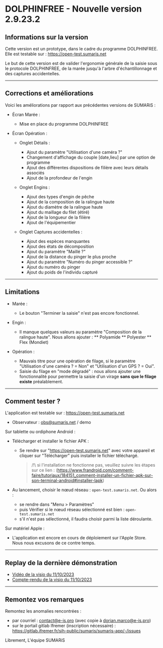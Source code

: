 # DOLPHINFREE - Nouvelle version 2.9.23.2 

##   Informations sur la version 

Cette version est un prototype, dans le cadre du programme DOLPHINFREE.
Elle est testable sur : https://open-test.sumaris.net

Le but de cette version est de valider l'ergonomie générale de la saisie sous le protocole DOLPHINFREE, de la marée jusqu'à l'arbre d'échantillonnage et des captures accidentelles.

---
## Corrections et améliorations 

Voici les améliorations par rapport aux précédentes versions de SUMARiS :

- Écran Marée :
    - Mise en place du programme DOLPHINFREE

- Écran Opération :
    * Onglet Détails :
      - Ajout du paramètre "Utilisation d'une caméra ?"
      - Changement d'affichage du couple [date,lieu] par une option de programme
      - Ajout des différentes dispositions de filière avec leurs détails associés
      - Ajout de la profondeur de l'engin

    * Onglet Engins :
      - Ajout des types d'engin de pêche
      - Ajout de la composition de la ralingue haute
      - Ajout du diamètre de la ralingue haute
      - Ajout du maillage du filet (étiré)
      - Ajout de la longueur de la filière
      - Ajout de l'équipementier

    * Onglet Captures accidentelles :
      - Ajout des espèces manquantes
      - Ajout des états de décomposition
      - Ajout du paramètre "Maillé ?"
      - Ajout de la distance du pinger le plus proche
      - Ajout du paramètre "Numéro du pinger accessible ?"
      - Ajout du numéro du pinger
      - Ajout du poids de l'individu capturé

---
## Limitations  

- Marée :
    - Le bouton "Terminer la saisie" n'est pas encore fonctionnel.

- Engin :
    - Il manque quelques valeurs au paramètre "Composition de la ralingue haute". Nous allons ajouter :
      ** Polyamide
      ** Polyester
      ** Flex (Mondiet)

- Opération :
    - Mauvais titre pour une opération de filage, si le paramètre "Utilisation d'une caméra ? = Non" et "Utilisation d'un GPS ? = Oui".
    - Saisie du filage en "mode dégradé" : nous allons ajouter une fonctionnalité pour permettre la saisie d'un virage **sans que le filage existe** préalablement.

---
## Comment tester ?   

L'application est testable sur : https://open-test.sumaris.net

- Observateur : obs@sumaris.net / demo

Sur tablette ou ordiphone Android :

- Télécharger et installer le fichier APK :
  - Se rendre sur "https://open-test.sumaris.net" avec votre appareil et cliquer sur "Télécharger" puis installer le fichier téléchargé.
    > /!\ si l'installation ne fonctionne pas, veuillez suivre les étapes sur ce lien : (https://www.frandroid.com/comment-faire/tutoriaux/184151_comment-installer-un-fichier-apk-sur-son-terminal-android#installer-lapk)

- Au lancement, choisir le nœud réseau : `open-test.sumaris.net`. Ou alors : 
  - se rendre dans "Menu > Paramètres" 
  - puis Vérifier si le nœud réseau sélectionné est bien : `open-test.sumaris.net` 
  - s'il n'est pas sélectionné, il faudra choisir parmi la liste déroulante. 

Sur matériel Apple : 
- L'application est encore en cours de déploiement sur l'Apple Store. Nous nous excusons de ce contre temps.

---

## Replay de la dernière démonstration

- [Vidéo de la visio du 11/10/2023](https://www.youtube.com/watch?v=dW0d67LSqBU)
- [Compte-rendu de la visio du 11/10/2023](https://gitlab.ifremer.fr/sih-public/sumaris/sumaris-doc/-/blob/master/projects/pifil/crr/pifil-crr-24-003-compte_rendu_visio-2024-10-11.md?ref_type=heads)

---

##   Remontez vos remarques  

Remontez les anomalies rencontrées :
- par courriel : contact@e-is.pro (avec copie à dorian.marco@e-is.pro)
- sur le portail gitlab Ifremer (inscription nécessaire) : https://gitlab.ifremer.fr/sih-public/sumaris/sumaris-app/-/issues

 
Librement, 
L'équipe SUMARiS
